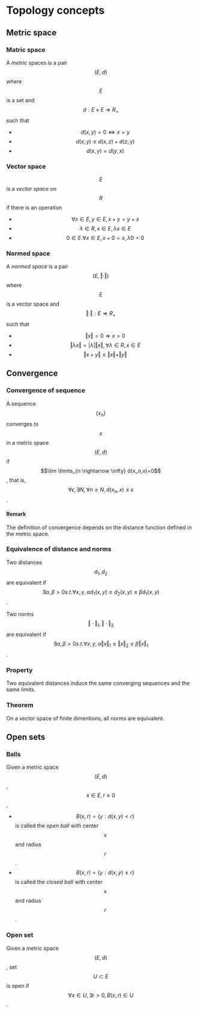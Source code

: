 # Topology concepts


## Metric space

### Matric space
A *metric* spaces is a pair $$(E,d)$$ where $$E$$ is a set and $$d: E \times E \Rightarrow R_+$$ such that 
- $$d(x, y) = 0 \Longleftrightarrow x = y$$
- $$d(x,y) \le d(x,z) + d(z,y)$$
- $$d(x,y)=d(y,x)$$

### Vector space
$$E$$ is a *vector space* on $$R$$ if there is an operation
- $$\forall x \in E, y \in E, x + y = y + x$$
- $$\lambda \in R, x \in E, \lambda x \in E$$
- $$0 \in E. \forall x \in E, x + 0 = x, \lambda 0 = 0$$


### Normed space
A *normed space* is a pair $$(E, \Vert \cdot \Vert)$$ where $$E$$ is a vector space and $$\Vert \cdot \Vert: E \Rightarrow R_+$$ such that 
- $$\Vert x \Vert = 0 \Rightarrow x = 0$$
- $$\Vert \lambda x \Vert = \vert \lambda \vert \Vert x \Vert, \forall \lambda \in R, x \in E$$
- $$\Vert x + y \Vert \le \Vert x \Vert + \Vert y \Vert$$


## Convergence

### Convergence of sequence
A sequence $$\{x_n\}$$ converges to $$x$$ in a metric space $$(E, d)$$ if $$\lim \limits_{n \rightarrow \infty} d(x_n,x)=0$$, that is, $$\forall \epsilon, \exists N, \forall n \ge N, d(x_n, x) \le \epsilon$$.


#### Remark
The definition of convergence depends on the distance function defined in the metric space.

### Equivalence of distance and norms
Two distances $$d_1, d_2$$ are equivalent if $$\exists \alpha, \beta >0 s.t. \forall x, y, \alpha d_1(x,y) \le d_2(x,y) \le \beta d_1(x,y)$$.

Two norms $$\Vert \cdot \Vert_1, \Vert \cdot \Vert_2$$ are equivalent if $$\exists \alpha, \beta >0 s.t. \forall x, y, \alpha \Vert x \Vert_1 \le \Vert x \Vert_2 \le \beta \Vert x \Vert_1$$.

### Property
Two equivalent distances induce the same converging sequences and the same limits.

### Theorem
On a vector space of finite dimentions, all norms are equivalent.


## Open sets

### Balls 

Given a metric space $$(E, d)$$, $$x \in E, r \ge 0$$, 
- $$B(x,r) = \{y: d(x, y) < r \}$$ is called the  *open ball* with center $$x$$ and radius $$r$$.
- $$B(x,r) = \{y: d(x, y) \le r \}$$ is called the  *closed ball* with center $$x$$ and radius $$r$$.
  
### Open set  
Given a metric space $$(E, d)$$, set $$U \subset E$$ is open if $$\forall x \in U, \exists r >0, B(x,r) \in U$$. 







